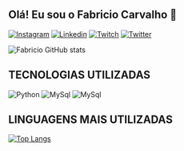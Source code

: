 
## Olá! Eu sou o Fabricio Carvalho 🤠

[![Instagram](https://img.shields.io/badge/Instagram-E4405F?style=for-the-badge&logo=instagram&logoColor=white)](https://www.instagram.com/fab1914kk/)
[![Linkedin](https://img.shields.io/badge/LinkedIn-0077B5?style=for-the-badge&logo=linkedin&logoColor=white)](https://www.linkedin.com/in/fabriciocarvalho1914/)
[![Twitch](https://img.shields.io/badge/Twitch-9146FF?style=for-the-badge&logo=twitch&logoColor=white)](https://www.twitch.tv/fabriciocsxx)
[![Twitter](https://img.shields.io/badge/Twitter-1DA1F2?style=for-the-badge&logo=twitter&logoColor=white)](https://twitter.com/fabriciocsx)

![Fabricio GitHub stats](https://github-readme-stats.vercel.app/api?username=FabricioSEP1914&show_icons=true&theme=dracula)

## TECNOLOGIAS UTILIZADAS

![Python](https://img.shields.io/badge/Python-3776AB?style=for-the-badge&logo=python&logoColor=white)
![MySql](https://img.shields.io/badge/MySQL-00000F?style=for-the-badge&logo=mysql&logoColor=white)
![MySql](https://img.shields.io/badge/SQLite-07405E?style=for-the-badge&logo=sqlite&logoColor=white)

## LINGUAGENS MAIS UTILIZADAS

[![Top Langs](https://github-readme-stats.vercel.app/api/top-langs/?username=FabricioSEP1914&layout=compact)](https://github.com/anuraghazra/github-readme-stats)
